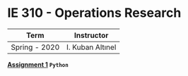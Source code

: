 # IE 310 - Operations Research

Term | Instructor
-----| ----------
Spring - 2020 | I. Kuban Altınel



**[Assignment 1](https://github.com/bekir96/BOUN_PROJECTS/tree/master/IE310/Assignment1) `Python`**


